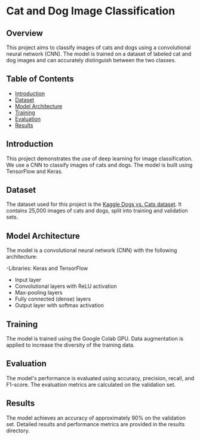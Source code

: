 # Cat and Dog Image Classification

## Overview
This project aims to classify images of cats and dogs using a convolutional neural network (CNN). The model is trained on a dataset of labeled cat and dog images and can accurately distinguish between the two classes.

## Table of Contents
- [Introduction](#introduction)
- [Dataset](#dataset)
- [Model Architecture](#model-architecture)
- [Training](#training)
- [Evaluation](#evaluation)
- [Results](#results)

## Introduction
This project demonstrates the use of deep learning for image classification. We use a CNN to classify images of cats and dogs. The model is built using TensorFlow and Keras.

## Dataset
The dataset used for this project is the [Kaggle Dogs vs. Cats dataset](https://www.kaggle.com/datasets/salader/dogs-vs-cats). It contains 25,000 images of cats and dogs, split into training and validation sets.

## Model Architecture
The model is a convolutional neural network (CNN) with the following architecture:

-Libraries: Keras and TensorFlow
- Input layer
- Convolutional layers with ReLU activation
- Max-pooling layers
- Fully connected (dense) layers
- Output layer with softmax activation

## Training
The model is trained using the Google Colab GPU. Data augmentation is applied to increase the diversity of the training data.

## Evaluation
The model's performance is evaluated using accuracy, precision, recall, and F1-score. The evaluation metrics are calculated on the validation set.

## Results
The model achieves an accuracy of approximately 90% on the validation set. Detailed results and performance metrics are provided in the results directory.
